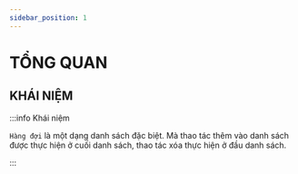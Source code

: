 ```yaml
---
sidebar_position: 1
---
```


# TỔNG QUAN

## KHÁI NIỆM

:::info Khái niệm

`Hàng đợi` là một dạng danh sách đặc biệt. Mà thao tác thêm vào danh sách được thực hiện ở cuối danh sách, thao tác xóa thực hiện ở đầu danh sách.

:::
